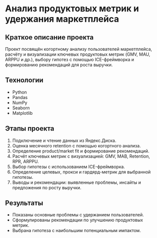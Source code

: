 ﻿# Анализ продуктовых метрик и удержания маркетплейса
## Краткое описание проекта
Проект посвящён когортному анализу пользователей маркетплейса, расчёту и визуализации ключевых продуктовых метрик (GMV, MAU, ARPPU и др.), выбору гипотез с помощью ICE-фреймворка и формированию рекомендаций для роста выручки.

## Технологии
- Python  
- Pandas  
- NumPy  
- Seaborn  
- Matplotlib  

## Этапы проекта
1. Подключение и чтение данных из Яндекс.Диска.  
2. Оценка месячного retention с помощью когортного анализа.  
3. Определение product/market fit и формирование рекомендаций.  
4. Расчёт ключевых метрик с визуализацией: GMV, MAB, Retention, RPR, ARPPU.  
5. Выбор гипотезы с использованием ICE-фреймворка.  
6. Определение целевых, прокси и гардярд-метрик для выбранной гипотезы.  
7. Выводы и рекомендации: выявленные проблемы, инсайты и предложения по росту выручки.  

## Результаты
- Показаны основные проблемы с удержанием пользователей.  
- Сформулированы рекомендации по улучшению продуктовых метрик.  
- Выбрана гипотеза с наибольшим потенциальным импактом.


